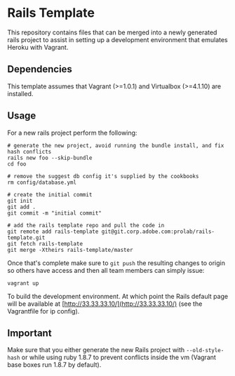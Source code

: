 # Rails Template

This repository contains files that can be merged into a newly generated rails project to assist in setting up a development environment that emulates Heroku with Vagrant.

## Dependencies

This template assumes that Vagrant (>=1.0.1) and Virtualbox (>=4.1.10) are installed.

## Usage

For a new rails project perform the following:

    # generate the new project, avoid running the bundle install, and fix hash conflicts
    rails new foo --skip-bundle
    cd foo

    # remove the suggest db config it's supplied by the cookbooks
    rm config/database.yml

    # create the initial commit
    git init
    git add .
    git commit -m "initial commit"

    # add the rails template repo and pull the code in
    git remote add rails-template git@git.corp.adobe.com:prolab/rails-template.git
    git fetch rails-template
    git merge -Xtheirs rails-template/master


Once that's complete make sure to `git push` the resulting changes to origin so others have access and then all team members can simply issue:

    vagrant up

To build the development environment. At which point the Rails default page will be available at [http://33.33.33.10/](http://33.33.33.10/) (see the Vagrantfile for ip config).

## Important

Make sure that you either generate the new Rails project with `--old-style-hash` or while using ruby 1.8.7 to prevent conflicts inside the vm (Vagrant base boxes run 1.8.7 by default).
